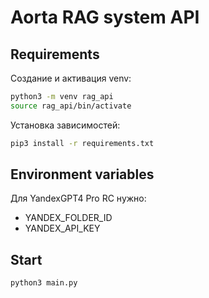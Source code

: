 # Aorta RAG system API

## Requirements

Создание и активация venv:
```bash
python3 -m venv rag_api
source rag_api/bin/activate
```

Установка зависимостей:
```bash
pip3 install -r requirements.txt
```

## Environment variables

Для YandexGPT4 Pro RC нужно:
- YANDEX_FOLDER_ID
- YANDEX_API_KEY

## Start

```bash
python3 main.py
```

